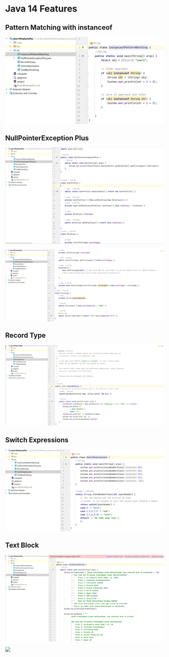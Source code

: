 # Java 14 Features

## Pattern Matching with instanceof
![](../assets/java14features/screenshot.1670931446.png)

## NullPointerException Plus
![](../assets/java14features/screenshot.1670931533.png)

![](../assets/java14features/screenshot.1670931545.png)

## Record Type
![](../assets/java14features/screenshot.1670931574.png)

## Switch Expressions
![](../assets/java14features/screenshot.1670931600.png)

## Text Block
![](../assets/java14features/screenshot.1670931614.png)

![](../assets/java11features/screenshot.1670931622.png)
